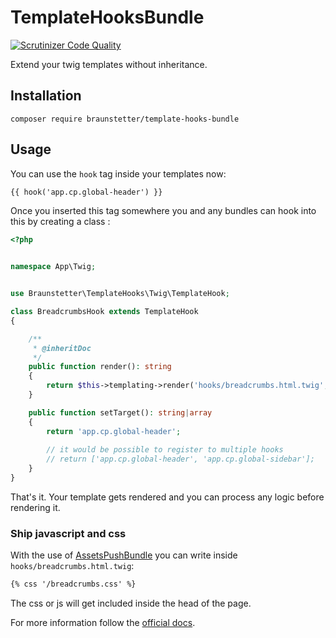 # TemplateHooksBundle

[![Scrutinizer Code Quality](https://scrutinizer-ci.com/g/Braunstetter/TemplateHooksBundle/badges/quality-score.png?b=main)](https://scrutinizer-ci.com/g/Braunstetter/TemplateHooksBundle/?branch=main)

Extend your twig templates without inheritance.

## Installation

`composer require braunstetter/template-hooks-bundle`

## Usage

You can use the `hook` tag inside your templates now:

```html
{{ hook('app.cp.global-header') }}
```

Once you inserted this tag somewhere you and any bundles can hook into this by creating a class :

```php
<?php


namespace App\Twig;


use Braunstetter\TemplateHooks\Twig\TemplateHook;

class BreadcrumbsHook extends TemplateHook
{

    /**
     * @inheritDoc
     */
    public function render(): string
    {
        return $this->templating->render('hooks/breadcrumbs.html.twig', $this->context);
    }

    public function setTarget(): string|array
    {
        return 'app.cp.global-header';
        
        // it would be possible to register to multiple hooks
        // return ['app.cp.global-header', 'app.cp.global-sidebar'];
    }
}
```

That's it. Your template gets rendered and you can process any logic before rendering it.

### Ship javascript and css

With the use of [AssetsPushBundle](https://github.com/Braunstetter/assets-push-bundle) you can write
inside `hooks/breadcrumbs.html.twig`:

```html
{% css '/breadcrumbs.css' %}
```

The css or js will get included inside the head of the page.

For more information follow the [official docs](https://github.com/Braunstetter/assets-push-bundle).
